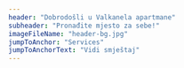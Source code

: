 ```yaml
---
header: "Dobrodošli u Valkanela apartmane"
subheader: "Pronađite mjesto za sebe!"
imageFileName: "header-bg.jpg"
jumpToAnchor: "Services"
jumpToAnchorText: "Vidi smještaj"
---
```

